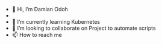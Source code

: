 - 👋 Hi, I’m Damian Odoh
-
- 🌱 I’m currently learning Kubernetes 
- 💞️ I’m looking to collaborate on Project to automate scripts 
- 📫 How to reach me 

<!---
codeddamian/codeddamian is a ✨ special ✨ repository because its `README.md` (this file) appears on your GitHub profile.
You can click the Preview link to take a look at your changes.
--->
